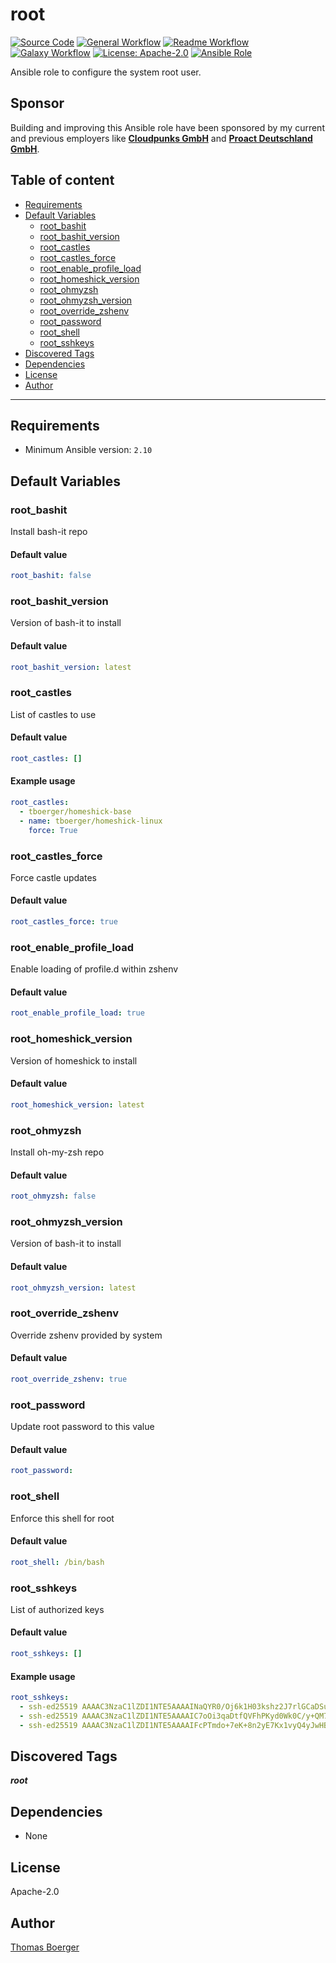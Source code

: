 # root

[![Source Code](https://img.shields.io/badge/github-source%20code-blue?logo=github&logoColor=white)](https://github.com/rolehippie/root)
[![General Workflow](https://github.com/rolehippie/root/actions/workflows/general.yml/badge.svg)](https://github.com/rolehippie/root/actions/workflows/general.yml)
[![Readme Workflow](https://github.com/rolehippie/root/actions/workflows/docs.yml/badge.svg)](https://github.com/rolehippie/root/actions/workflows/docs.yml)
[![Galaxy Workflow](https://github.com/rolehippie/root/actions/workflows/galaxy.yml/badge.svg)](https://github.com/rolehippie/root/actions/workflows/galaxy.yml)
[![License: Apache-2.0](https://img.shields.io/github/license/rolehippie/root)](https://github.com/rolehippie/root/blob/master/LICENSE)
[![Ansible Role](https://img.shields.io/badge/role-rolehippie.root-blue)](https://galaxy.ansible.com/rolehippie/root)

Ansible role to configure the system root user.

## Sponsor

Building and improving this Ansible role have been sponsored by my current and previous employers like **[Cloudpunks GmbH](https://cloudpunks.de)** and **[Proact Deutschland GmbH](https://www.proact.eu)**.

## Table of content

- [Requirements](#requirements)
- [Default Variables](#default-variables)
  - [root_bashit](#root_bashit)
  - [root_bashit_version](#root_bashit_version)
  - [root_castles](#root_castles)
  - [root_castles_force](#root_castles_force)
  - [root_enable_profile_load](#root_enable_profile_load)
  - [root_homeshick_version](#root_homeshick_version)
  - [root_ohmyzsh](#root_ohmyzsh)
  - [root_ohmyzsh_version](#root_ohmyzsh_version)
  - [root_override_zshenv](#root_override_zshenv)
  - [root_password](#root_password)
  - [root_shell](#root_shell)
  - [root_sshkeys](#root_sshkeys)
- [Discovered Tags](#discovered-tags)
- [Dependencies](#dependencies)
- [License](#license)
- [Author](#author)

---

## Requirements

- Minimum Ansible version: `2.10`

## Default Variables

### root_bashit

Install bash-it repo

#### Default value

```YAML
root_bashit: false
```

### root_bashit_version

Version of bash-it to install

#### Default value

```YAML
root_bashit_version: latest
```

### root_castles

List of castles to use

#### Default value

```YAML
root_castles: []
```

#### Example usage

```YAML
root_castles:
  - tboerger/homeshick-base
  - name: tboerger/homeshick-linux
    force: True
```

### root_castles_force

Force castle updates

#### Default value

```YAML
root_castles_force: true
```

### root_enable_profile_load

Enable loading of profile.d within zshenv

#### Default value

```YAML
root_enable_profile_load: true
```

### root_homeshick_version

Version of homeshick to install

#### Default value

```YAML
root_homeshick_version: latest
```

### root_ohmyzsh

Install oh-my-zsh repo

#### Default value

```YAML
root_ohmyzsh: false
```

### root_ohmyzsh_version

Version of bash-it to install

#### Default value

```YAML
root_ohmyzsh_version: latest
```

### root_override_zshenv

Override zshenv provided by system

#### Default value

```YAML
root_override_zshenv: true
```

### root_password

Update root password to this value

#### Default value

```YAML
root_password:
```

### root_shell

Enforce this shell for root

#### Default value

```YAML
root_shell: /bin/bash
```

### root_sshkeys

List of authorized keys

#### Default value

```YAML
root_sshkeys: []
```

#### Example usage

```YAML
root_sshkeys:
  - ssh-ed25519 AAAAC3NzaC1lZDI1NTE5AAAAINaQYR0/Oj6k1H03kshz2J7rlGCaDSuaGPhhOs9FcZfn tboerger@host1
  - ssh-ed25519 AAAAC3NzaC1lZDI1NTE5AAAAIC7oOi3qaDtfQVFhPKyd0Wk0C/y+QM71vtln8Rl44NlB tboerger@host2
  - ssh-ed25519 AAAAC3NzaC1lZDI1NTE5AAAAIFcPTmdo+7eK+8n2yE7Kx1vyQ4yJwHBngvQOt1MPhKhR tboerger@host3
```

## Discovered Tags

**_root_**


## Dependencies

- None

## License

Apache-2.0

## Author

[Thomas Boerger](https://github.com/tboerger)
